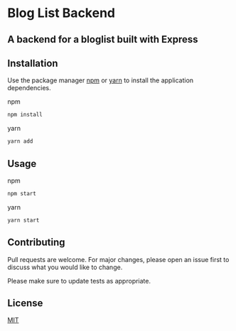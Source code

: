 # Blog List Backend
## A backend for a bloglist built with Express

## Installation

Use the package manager [npm](https://www.npmjs.com/) or [yarn](https://yarnpkg.com/) to install the application dependencies.

npm
```bash
npm install 
```
yarn
```bash
yarn add 
```


## Usage

npm
```bash
npm start
```

yarn
```bash
yarn start
```


## Contributing
Pull requests are welcome. For major changes, please open an issue first to discuss what you would like to change.

Please make sure to update tests as appropriate.

## License
[MIT](https://choosealicense.com/licenses/mit/)

